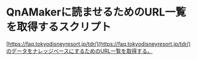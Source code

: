 # QnAMakerに読ませるためのURL一覧を取得するスクリプト

[https://faq.tokyodisneyresort.jp/tdr/](https://faq.tokyodisneyresort.jp/tdr/)のデータをナレッジベースにするためのURL一覧を取得する。
